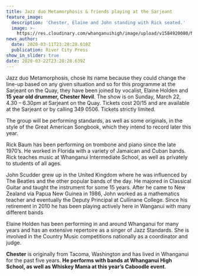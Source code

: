 ```yaml
---
title: Jazz duo Metamorphosis & friends playing at the Sarjeant
feature_image:
  description: 'Chester, Elaine and John standing with Rick seated.'
  image: >-
    https://res.cloudinary.com/whanganuihigh/image/upload/v1584920080/News/Chester-Nevil-RCP-12.3.20.jpg
news_author:
  date: 2020-03-11T23:28:28.618Z
  publication: River City Press
show_in_slider: true
date: 2020-03-22T23:28:28.639Z
---
```

Jazz duo Metamorphosis, chose its name because they could change the line-up based on any given situation and so for this programme at the Sarjeant on the Quay, they have been joined by vocalist, Elaine Holden and **15 year old drummer, Chester Nevil**. The show is on Sunday, March 22, 4.30 – 6.30pm at Sarjeant on the Quay. Tickets cost $20/$15 and are available at the Sarjeant or by calling 349 0506. Tickets strictly limited.

The group will be performing standards, as well as some originals, in the style of the Great American Songbook, which they intend to record later this year.

Rick Baum has been performing on trombone and piano since the late 1970’s. He worked in Florida with a variety of Jamaican and Cuban bands. Rick teaches music at Whanganui Intermediate School, as well as privately to students of all ages.

John Scudder grew up in the United Kingdom where he was influenced by The Beatles and the other popular bands of the day. He majored in Classical Guitar and taught the instrument for some 15 years. After he came to New Zealand via Papua New Guinea in 1986, John worked as a mathematics teacher and eventually the Deputy Principal at Cullinane College. Since his retirement in 2010 he has been playing actively here in Wanganui with many different bands

Elaine Holden has been performing in and around Whanganui for many years and has an extensive repertoire as a singer of Jazz Standards. She is involved in the Country Music competitions nationally as a coordinator and judge.

**Chester** is originally from Tacoma, Washington and has lived in Whanganui for the past five years. **He performs with bands at Whanganui High School, as well as Whiskey Mama at this year’s Caboodle event**.